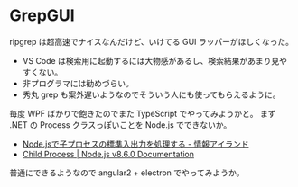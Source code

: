 # GrepGUI
ripgrep は超高速でナイスなんだけど、いけてる GUI ラッパーがほしくなった。
- VS Code は検索用に起動するには大物感があるし、検索結果があまり見やすくない。
- 非プログラマには勧めづらい。
- 秀丸 grep も案外遅いようなのでそういう人にも使ってもらえるように。

毎度 WPF ばかりで飽きたのでまた TypeScript でやってみようかと。
まず .NET の Process クラスっぽいことを Node.js でできないか。
- [Node.jsで子プロセスの標準入出力を処理する - 情報アイランド](http://info-i.net/child-process-spawn-stdio)
- [Child Process | Node.js v8.6.0 Documentation](https://nodejs.org/api/child_process.html)

普通にできるようなので angular2 + electron でやってみようか。